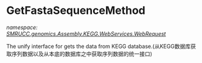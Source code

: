 ﻿# GetFastaSequenceMethod
_namespace: [SMRUCC.genomics.Assembly.KEGG.WebServices.WebRequest](./index.md)_

The unify interface for gets the data from KEGG database.(从KEGG数据库获取序列数据以及从本底的数据库之中获取序列数据的统一接口)




